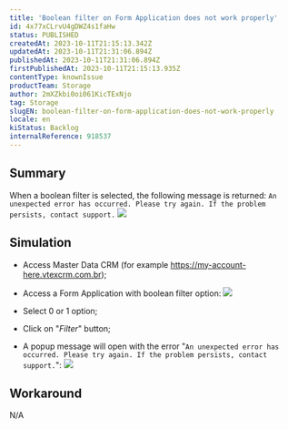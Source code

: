 ```yaml
---
title: 'Boolean filter on Form Application does not work properly'
id: 4x77xCLrvU4gDWZ4s1faHw
status: PUBLISHED
createdAt: 2023-10-11T21:15:13.342Z
updatedAt: 2023-10-11T21:31:06.894Z
publishedAt: 2023-10-11T21:31:06.894Z
firstPublishedAt: 2023-10-11T21:15:13.935Z
contentType: knownIssue
productTeam: Storage
author: 2mXZkbi0oi061KicTExNjo
tag: Storage
slugEN: boolean-filter-on-form-application-does-not-work-properly
locale: en
kiStatus: Backlog
internalReference: 918537
---
```


## Summary


When a boolean filter is selected, the following message is returned:
`An unexpected error has occurred. Please try again. If the problem persists, contact support.`
 ![](https://vtexhelp.zendesk.com/attachments/token/HAwA6Uf51x49bxGLiziKpdQnj/?name=image.png)


##

## Simulation



- Access Master Data CRM (for example https://my-account-here.vtexcrm.com.br);
- Access a Form Application with boolean filter option:
 ![](https://vtexhelp.zendesk.com/attachments/token/tyRYoZP61rVzhVBx3A1rHbGgf/?name=image.png)

- Select 0 or 1 option;
- Click on "_Filter_" button;
- A popup message will open with the error "`An unexpected error has occurred. Please try again. If the problem persists, contact support.`":
 ![](https://vtexhelp.zendesk.com/attachments/token/HAwA6Uf51x49bxGLiziKpdQnj/?name=image.png)



##

## Workaround


N/A






